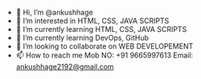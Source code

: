 - 👋 Hi, I’m @ankushhage
- 👀 I’m interested in HTML, CSS, JAVA SCRIPTS
- 🌱 I’m currently learning HTML, CSS, JAVA SCRIPTS
- 🌱 I’m currently learning DevOps, GitHub
- 💞️ I’m looking to collaborate on WEB DEVELOPEMENT
- 📫 How to reach me Mob NO: +91 9665997613 Email: ankushhage2192@gmail.com

<!---
ankushhage/ankushhage is a ✨ special ✨ repository because its `README.md` (this file) appears on your GitHub profile.
You can click the Preview link to take a look at your changes.
--->

